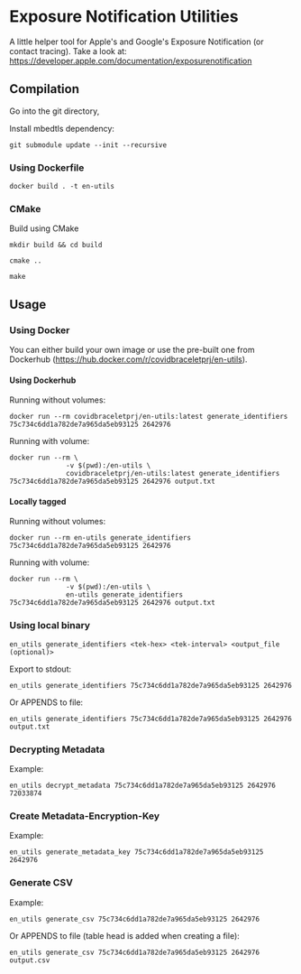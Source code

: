 # Exposure Notification Utilities
A little helper tool for Apple's and Google's Exposure Notification (or contact tracing).
Take a look at: https://developer.apple.com/documentation/exposurenotification 

## Compilation

Go into the git directory,

Install mbedtls dependency:
```
git submodule update --init --recursive
```

### Using Dockerfile

```
docker build . -t en-utils
```

### CMake

Build using CMake
```
mkdir build && cd build
```

```
cmake ..
```

```
make
```

## Usage

### Using Docker

You can either build your own image or use the pre-built one from Dockerhub (https://hub.docker.com/r/covidbraceletprj/en-utils).

#### Using Dockerhub
Running without volumes:
```
docker run --rm covidbraceletprj/en-utils:latest generate_identifiers 75c734c6dd1a782de7a965da5eb93125 2642976
```

Running with volume:
```
docker run --rm \
              -v $(pwd):/en-utils \
              covidbraceletprj/en-utils:latest generate_identifiers 75c734c6dd1a782de7a965da5eb93125 2642976 output.txt
```


#### Locally tagged

Running without volumes:
```
docker run --rm en-utils generate_identifiers 75c734c6dd1a782de7a965da5eb93125 2642976
```

Running with volume:
```
docker run --rm \
              -v $(pwd):/en-utils \
              en-utils generate_identifiers 75c734c6dd1a782de7a965da5eb93125 2642976 output.txt
```

### Using local binary
```
en_utils generate_identifiers <tek-hex> <tek-interval> <output_file (optional)>
```

Export to stdout:
```
en_utils generate_identifiers 75c734c6dd1a782de7a965da5eb93125 2642976
```

Or APPENDS to file:
```
en_utils generate_identifiers 75c734c6dd1a782de7a965da5eb93125 2642976 output.txt
```

### Decrypting Metadata
Example:
```
en_utils decrypt_metadata 75c734c6dd1a782de7a965da5eb93125 2642976 72033874
```


### Create Metadata-Encryption-Key
Example:
```
en_utils generate_metadata_key 75c734c6dd1a782de7a965da5eb93125 2642976
```

### Generate CSV
Example:
```
en_utils generate_csv 75c734c6dd1a782de7a965da5eb93125 2642976
```

Or APPENDS to file (table head is added when creating a file):
```
en_utils generate_csv 75c734c6dd1a782de7a965da5eb93125 2642976 output.csv
```